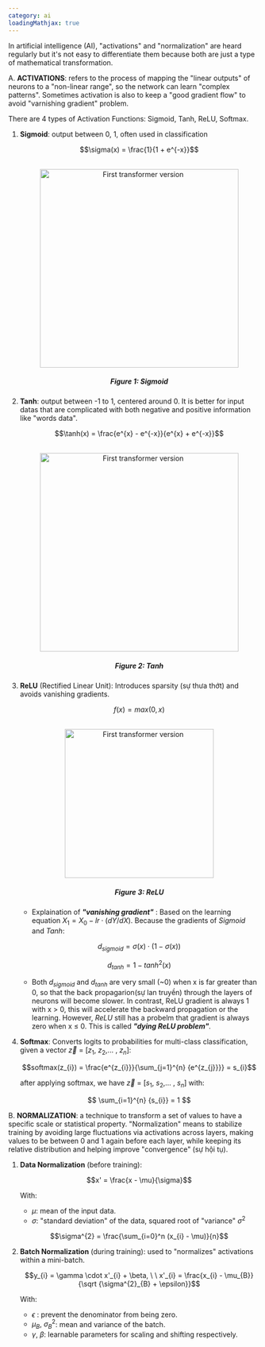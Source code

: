 ```yaml
---
category: ai
loadingMathjax: true
---
```


In artificial intelligence (AI), "activations" and "normalization" are heard regularly but it's not easy to differentiate them because both are just a type of mathematical transformation.

A. **ACTIVATIONS**: refers to the process of mapping the "linear outputs" of neurons to a "non-linear range", so the network can learn "complex patterns". Sometimes activation is also to keep a "good gradient flow" to avoid "varnishing gradient" problem.

There are 4 types of Activation Functions: Sigmoid, Tanh, ReLU, Softmax.

1. **Sigmoid**: output between 0, 1, often used in classification

    $$\sigma(x) = \frac{1}{1 + e^{-x}}$$

    <br>
    <div style="width: 100%; text-align: center;">
        <img width="400px" src="{{ './assets/images/sigmoid.png' | relative_url }}" alt="First transformer version" />
        <h5>Figure 1: Sigmoid</h5>
    </div>

2. **Tanh**: output between -1 to 1, centered around 0. It is better for input datas that are complicated with both negative and positive information like "words data".

    $$\tanh(x) = \frac{e^{x} - e^{-x}}{e^{x} + e^{-x}}$$

    <br>
    <div style="width: 100%; text-align: center;">
        <img width="400px" src="{{ './assets/images/tanh.png' | relative_url }}" alt="First transformer version" />
        <h5>Figure 2: Tanh</h5>
    </div>

3. **ReLU** (Rectified Linear Unit): Introduces sparsity (sự thưa thớt) and avoids vanishing gradients.
    
    $$f(x) = max(0, x)$$

    <br>
    <div style="width: 100%; text-align: center;">
        <img width="300px" src="{{ './assets/images/relu.png' | relative_url }}" alt="First transformer version" />
        <h5>Figure 3: ReLU</h5>
    </div>

    - Explaination of ***"vanishing gradient"*** : Based on the learning equation $X_{1} = X_{0} - lr \cdot (dY/dX)$. Because the gradients of $Sigmoid$ and $Tanh$:
    
    $$d_{sigmoid} = \sigma(x) \cdot (1 - \sigma(x))$$

    $$d_{tanh} = 1 - tanh^{2}(x)$$
    
    - Both $d_{sigmoid}$ and $d_{tanh}$ are very small (~0) when x is far greater than 0, so that the back propagarion(sự lan truyền) through the layers of neurons will become slower. In contrast, ReLU gradient is always 1 with x > 0, this will accelerate the backward propagation or the learning. However, $ReLU$ still has a probelm that gradient is always zero when x $\le$ 0. This is called ***"dying ReLU problem"***. 

4. **Softmax**: Converts logits to probabilities for multi-class classification,
    given a vector $\vec{z}$ = [$z_{1}$, $z_{2}$,... , $z_{n}$]:

    $$softmax(z_{i}) = \frac{e^{z_{i}}}{\sum_{j=1}^{n} {e^{z_{j}}}} = s_{i}$$

    after applying softmax, we have $\vec{z}$ = [$s_{1}$, $s_{2}$,... , $s_{n}$] with:

    $$ \sum_{i=1}^{n} {s_{i}} = 1 $$

B. **NORMALIZATION**: a technique to transform a set of values to have a specific scale or statistical property. "Normalization" means to stabilize training by avoiding large fluctuations via activations across layers, making values to be between 0 and 1 again before each layer, while keeping its relative distribution and helping improve "convergence" (sự hội tụ).


1. **Data Normalization** (before training):
    
    $$x' = \frac{x - \mu}{\sigma}$$

    With:
    - $\mu$: mean of the input data.
    - $\sigma$: "standard deviation" of the data, squared root of "variance" $\sigma^{2}$

    $$\sigma^{2} = \frac{\sum_{i=0}^n (x_{i} - \mu)}{n}$$

2. **Batch Normalization** (during training): used to "normalizes" activations within a mini-batch.

    $$y_{i} = \gamma \cdot x'_{i} + \beta, \ \ x'_{i} = \frac{x_{i} - \mu_{B}}{\sqrt {\sigma^{2}_{B} + \epsilon}}$$

    With:
    - $\epsilon$ : prevent the denominator from being zero.
    - $\mu_{B}, \ \sigma^{2}_{B}$: mean and variance of the batch.
    - $\gamma, \ \beta$: learnable parameters for scaling and shifting respectively.

